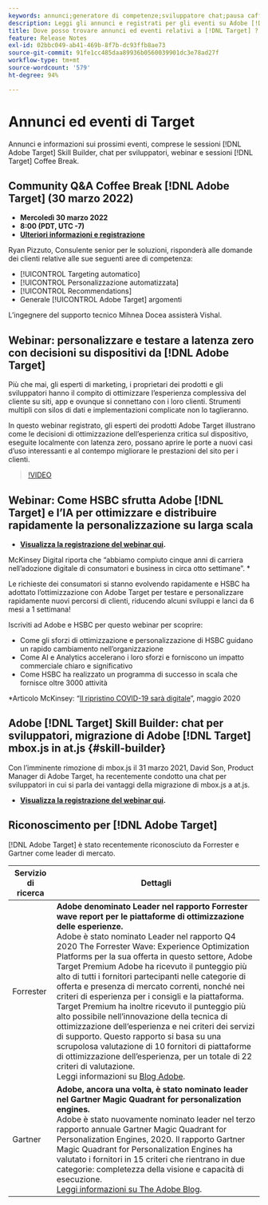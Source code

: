```yaml
---
keywords: annunci;generatore di competenze;sviluppatore chat;pausa caffè;eventi;forrester;gartner;webinar
description: Leggi gli annunci e registrati per gli eventi su Adobe [!DNL Target] , incluse le sessioni Skill Builder, le chat per sviluppatori e product manager, i webinar e altro ancora.
title: Dove posso trovare annunci ed eventi relativi a [!DNL Target] ?
feature: Release Notes
exl-id: 02bbc049-ab41-469b-8f7b-dc93ffb8ae73
source-git-commit: 91fe1cc485daa89936b0560039901dc3e78ad27f
workflow-type: tm+mt
source-wordcount: '579'
ht-degree: 94%

---
```


# Annunci ed eventi di Target

Annunci e informazioni sui prossimi eventi, comprese le sessioni [!DNL Adobe Target] Skill Builder, chat per sviluppatori, webinar e sessioni [!DNL Target] Coffee Break.

## Community Q&amp;A Coffee Break [!DNL Adobe Target] (30 marzo 2022)

* **Mercoledì 30 marzo 2022**
* **8:00 (PDT, UTC -7)**
* **[Ulteriori informazioni e registrazione](https://adobe.ly/3sIS5Mg)**

Ryan Pizzuto, Consulente senior per le soluzioni, risponderà alle domande dei clienti relative alle sue seguenti aree di competenza:

* [!UICONTROL Targeting automatico]
* [!UICONTROL Personalizzazione automatizzata]
* [!UICONTROL Recommendations]
* Generale [!UICONTROL Adobe Target] argomenti

L’ingegnere del supporto tecnico Mihnea Docea assisterà Vishal.

## Webinar: personalizzare e testare a latenza zero con decisioni su dispositivi da [!DNL Adobe Target]

Più che mai, gli esperti di marketing, i proprietari dei prodotti e gli sviluppatori hanno il compito di ottimizzare l’esperienza complessiva del cliente su siti, app e ovunque si connettano con i loro clienti. Strumenti multipli con silos di dati e implementazioni complicate non lo taglieranno.

In questo webinar registrato, gli esperti dei prodotti Adobe Target illustrano come le decisioni di ottimizzazione dell’esperienza critica sul dispositivo, eseguite localmente con latenza zero, possano aprire le porte a nuovi casi d’uso interessanti e al contempo migliorare le prestazioni del sito per i clienti.

>[!VIDEO](https://video.tv.adobe.com/v/328148)

## Webinar: Come HSBC sfrutta Adobe [!DNL Target] e l’IA per ottimizzare e distribuire rapidamente la personalizzazione su larga scala

* **[Visualizza la registrazione del webinar qui](https://seminars.adobeconnect.com/ps4ozlg7qfdy/?proto=true).**

McKinsey Digital riporta che “abbiamo compiuto cinque anni di carriera nell’adozione digitale di consumatori e business in circa otto settimane”. *

Le richieste dei consumatori si stanno evolvendo rapidamente e HSBC ha adottato l’ottimizzazione con Adobe Target per testare e personalizzare rapidamente nuovi percorsi di clienti, riducendo alcuni sviluppi e lanci da 6 mesi a 1 settimana!

Iscriviti ad Adobe e HSBC per questo webinar per scoprire:

* Come gli sforzi di ottimizzazione e personalizzazione di HSBC guidano un rapido cambiamento nell’organizzazione
* Come AI e Analytics accelerano i loro sforzi e forniscono un impatto commerciale chiaro e significativo
* Come HSBC ha realizzato un programma di successo in scala che fornisce oltre 3000 attività

*Articolo McKinsey: “[Il ripristino COVID-19 sarà digitale](https://www.mckinsey.com/business-functions/mckinsey-digital/our-insights/the-covid-19-recovery-will-be-digital-a-plan-for-the-first-90-days#)”, maggio 2020

## Adobe [!DNL Target] Skill Builder: chat per sviluppatori, migrazione di Adobe [!DNL Target] mbox.js in at.js {#skill-builder}

Con l’imminente rimozione di mbox.js il 31 marzo 2021, David Son, Product Manager di Adobe Target, ha recentemente condotto una chat per sviluppatori in cui si parla dei vantaggi della migrazione di mbox.js a at.js.

* **[Visualizza la registrazione del webinar qui](https://seminars.adobeconnect.com/ptdo6mfo6qn6/?proto=true).**

## Riconoscimento per [!DNL Adobe Target]

[!DNL Adobe Target] è stato recentemente riconosciuto da Forrester e Gartner come leader di mercato.

| Servizio di ricerca | Dettagli |
| --- | --- |
| Forrester | **Adobe denominato Leader nel rapporto Forrester wave report per le piattaforme di ottimizzazione delle esperienze.**<br> Adobe è stato nominato Leader nel rapporto Q4 2020 The Forrester Wave: Experience Optimization Platforms per la sua offerta in questo settore, Adobe Target Premium Adobe ha ricevuto il punteggio più alto di tutti i fornitori partecipanti nelle categorie di offerta e presenza di mercato correnti, nonché nei criteri di esperienza per i consigli e la piattaforma. Target Premium ha inoltre ricevuto il punteggio più alto possibile nell’innovazione della tecnica di ottimizzazione dell’esperienza e nei criteri dei servizi di supporto. Questo rapporto si basa su una scrupolosa valutazione di 10 fornitori di piattaforme di ottimizzazione dell’esperienza, per un totale di 22 criteri di valutazione.<br>Leggi informazioni su [Blog Adobe](https://blog.adobe.com/en/2020/11/24/adobe-named-leader-in-forrester-wave-report-experience-optimization-platforms.html). |
| Gartner | **Adobe, ancora una volta, è stato nominato leader nel Gartner Magic Quadrant for personalization engines.**<br> Adobe è stato nuovamente nominato leader nel terzo rapporto annuale Gartner Magic Quadrant for Personalization Engines, 2020. Il rapporto Gartner Magic Quadrant for Personalization Engines ha valutato i fornitori in 15 criteri che rientrano in due categorie: completezza della visione e capacità di esecuzione.<br>[Leggi informazioni su The Adobe Blog](https://theblog.adobe.com/adobe-again-named-leader-in-gartner-magic-quadrant-for-personalization-engines/). |


